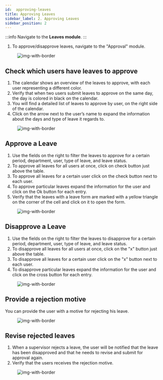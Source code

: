 ```yaml
---
id:  approving-leaves
title: Approving Leaves
sidebar_label: 2. Approving Leaves
sidebar_position: 2
---
```


:::info
Navigate to the **Leaves module**. 
:::

1. To approve/disapprove leaves, navigate to the "Approval" module.

<figure>

![img-with-border](/img/university/leaves/approve-leaves_1.png)
<figcaption></figcaption>
</figure>


## Check which users have leaves to approve

1. The calendar shows an overview of the leaves to approve, with each user representing a different color.
2. Verify that when two users submit leaves to approve on the same day, the day is colored in black on the calendar.
3. You will find a detailed list of leaves to approve by user, on the right side of the calendar.
4. Click on the arrow next to the user’s name to expand the information about the days and type of leave it regards to.

<figure>

![img-with-border](/img/university/leaves/approve-leaves_2.png)
<figcaption></figcaption>
</figure>


## Approve a Leave

1. Use the fields on the right to filter the leaves to approve for a certain period, department, user, type of leave, and leave status.
2. To approve all leaves for all users at once, click on check button just above the table.
3. To approve all leaves for a certain user click on the check button next to each user.
4. To approve particular leaves expand the information for the user and click on the Ok button for each entry.
5. Verify that the leaves with a leave form are marked with a yellow triangle on the corner of the cell and click on it to open the form. 

<figure>

![img-with-border](/img/university/leaves/approve-leaves_3.png)
<figcaption></figcaption>
</figure>

## Disapprove a Leave

1. Use the fields on the right to filter the leaves to disapprove for a certain period, department, user, type of leave, and leave status.
2. To disapprove all leaves for all users at once, click on the "x" button just above the table.
3. To disapprove all leaves for a certain user click on the "x" button next to each user.
4. To disapprove particular leaves expand the information for the user and click on the cross button for each entry.


<figure>

![img-with-border](/img/university/leaves/approve-leaves_4.png)
<figcaption></figcaption>
</figure>

  
## Provide a rejection motive

You can provide the user with a motive for rejecting his leave.


<figure>

![img-with-border](/img/university/leaves/approve-leaves_5.png)
<figcaption> </figcaption>
</figure>


## Revise rejected leaves

1. When a supervisor rejects a leave, the user will be notified that the leave has been disapproved and that he needs to revise and submit for approval again.
2. Verify that the users receives the rejection motive.

<figure>

![img-with-border](/img/university/leaves/approve-leaves6.png)
<figcaption> </figcaption>
</figure>
